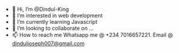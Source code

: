 - 👋 Hi, I’m @Dindul-King
- 👀 I’m interested in web development
- 🌱 I’m currently learning Javascript
- 💞️ I’m looking to collaborate on ...
- 📫 How to reach me Whatsapp me @ +234 7016657221. Email @ dinduljoseph007@gmail.com

<!---
Dindul-King/Dindul-King is a ✨ special ✨ repository because its `README.md` (this file) appears on your GitHub profile.
You can click the Preview link to take a look at your changes.
--->
